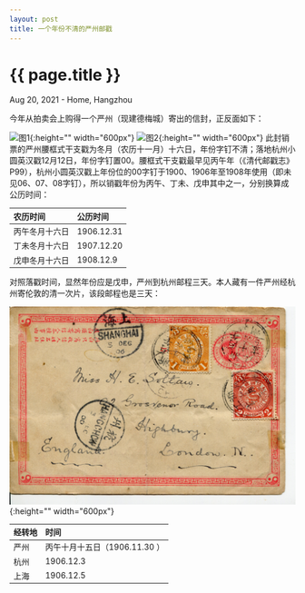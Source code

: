 ```yaml
---
layout: post
title: 一个年份不清的严州邮戳
---
```


{{ page.title }}
================
<p class="meta">Aug 20, 2021 - Home, Hangzhou</p>

今年从拍卖会上购得一个严州（现建德梅城）寄出的信封，正反面如下：

![图1](/images/2021-08-10/19081209_yanchow_1.jpg){:height="" width="600px"}
![图2](/images/2021-08-10/19081209_yanchow_2.jpg){:height="" width="600px"}
此封销票的严州腰框式干支戳为冬月（农历十一月）十六日，年份字钉不清；落地杭州小圆英汉戳12月12日，年份字钉置00。腰框式干支戳最早见丙午年（《清代邮戳志》P99），杭州小圆英汉戳上年份位的00字钉于1900、1906年至1908年使用（即未见06、07、08字钉），所以销戳年份为丙午、丁未、戊申其中之一，分别换算成公历时间：

| 农历时间 | 公历时间 |
| :---- | :----- | 
| 丙午冬月十六日 | 1906.12.31 |
| 丁未冬月十六日 | 1907.12.20 |
| 戊申冬月十六日 | 1908.12.9 |

对照落戳时间，显然年份应是戊申，严州到杭州邮程三天。本人藏有一件严州经杭州寄伦敦的清一次片，该段邮程也是三天：

![图3](/images/2021-08-10/19061130_yanchow_1.jpg){:height="" width="600px"}
 
| 经转地 | 时间 |
| :---- | :----- | 
| 严州 | 丙午十月十五日（1906.11.30 ）|
| 杭州 | 1906.12.3  |
| 上海 | 1906.12.5  |